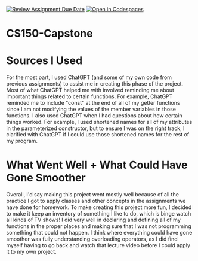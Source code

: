 [![Review Assignment Due Date](https://classroom.github.com/assets/deadline-readme-button-22041afd0340ce965d47ae6ef1cefeee28c7c493a6346c4f15d667ab976d596c.svg)](https://classroom.github.com/a/W7bqK6NI)
[![Open in Codespaces](https://classroom.github.com/assets/launch-codespace-2972f46106e565e64193e422d61a12cf1da4916b45550586e14ef0a7c637dd04.svg)](https://classroom.github.com/open-in-codespaces?assignment_repo_id=19976663)
# CS150-Capstone

# Sources I Used

For the most part, I used ChatGPT (and some of my own code from previous assignments) to assist me in creating this phase of the project. Most of what ChatGPT helped me with involved reminding me about important things related to certain functions. For example, ChatGPT reminded me to include "const" at the end of all of my getter functions since I am not modifying the values of the member variables in those functions. I also used ChatGPT when I had questions about how certain things worked. For example, I used shortened names for all of my attributes in the parameterized constructor, but to ensure I was on the right track, I clarified with ChatGPT if I could use those shortened names for the rest of my program. 

# What Went Well + What Could Have Gone Smoother

Overall, I'd say making this project went mostly well because of all the practice I got to apply classes and other concepts in the assignments we have done for homework. To make creating this project more fun, I decided to make it keep an inventory of something I like to do, which is binge watch all kinds of TV shows! I did very well in declaring and defining all of my functions in the proper places and making sure that I was not programming something that could not happen. I think where everything could have gone smoother was fully understanding overloading operators, as I did find myself having to go back and watch that lecture video before I could apply it to my own project. 